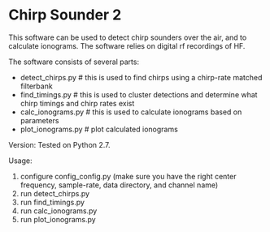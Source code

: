 # Chirp Sounder 2

This software can be used to detect chirp sounders over the air, and to calculate ionograms. The software relies on digital rf recordings of HF. 

The software consists of several parts:
 - detect_chirps.py  # this is used to find chirps using a chirp-rate matched filterbank
 - find_timings.py # this is used to cluster detections and determine what chirp timings and chirp rates exist
 - calc_ionograms.py # this is used to calculate ionograms based on parameters
 - plot_ionograms.py # plot calculated ionograms

Version:
Tested on Python 2.7.

Usage:
1) configure config_config.py (make sure you have the right center frequency, sample-rate, data directory, and channel name)
2) run detect_chirps.py
3) run find_timings.py
4) run calc_ionograms.py
5) run plot_ionograms.py

<!--
# Examples

<img src="./examples/chirpdet0.png" width="60%"/>

<img src="./examples/chirpdet1.png" width="60%"/>

<img src="./examples/chirpdet2.png" width="60%"/>
-->
